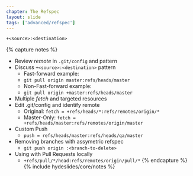 ```yaml
---
chapter: The Refspec
layout: slide
tags: ['advanced/refspec']
---
```


    +<source>:<destination>


{% capture notes %}
* Review _remote_ in `.git/config` and pattern
* Discuss `+<source>:<destination>` pattern
    * Fast-forward example:
    * `git pull origin master:refs/heads/master`
    * Non-Fast-forward example:
    * `git pull origin +master:refs/heads/master`
* Multiple _fetch_ and targeted resources
* Edit .git/config and identify remote
    * Original: `fetch = +refs/heads/*:refs/remotes/origin/*`
    * Master-Only: `fetch = +refs/heads/master:refs/remotes/origin/master`
* Custom Push
    * `push = refs/heads/master:refs/heads/qa/master`
* Removing branches with assymetric refspec
    * `git push origin :<branch-to-delete>`
* Using with Pull Requests locally
    * `+refs/pull/*/head:refs/remotes/origin/pull/*`
{% endcapture %}
{% include hydeslides/core/notes %}